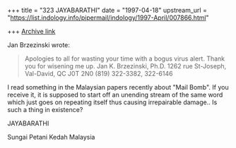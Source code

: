 +++
title = "323 JAYABARATHI"
date = "1997-04-18"
upstream_url = "https://list.indology.info/pipermail/indology/1997-April/007866.html"

+++
[Archive link](https://list.indology.info/pipermail/indology/1997-April/007866.html)

Jan Brzezinski wrote:
> 
> Apologies to all for wasting your time with a bogus virus alert. Thank you
> for wisening me up.
> Jan K. Brzezinski, Ph.D.
> 1262 rue St-Joseph, Val-David, QC J0T 2N0
> (819) 322-3382, 322-6146


I read something in the Malaysian papers recently about "Mail Bomb".
If you receive it, it is supposed to start off an unending stream of the 
same word which just goes on repeating itself thus causing irrepairable 
damage..
Is such a thing in existence?

JAYABARATHI

Sungai Petani
Kedah
Malaysia




